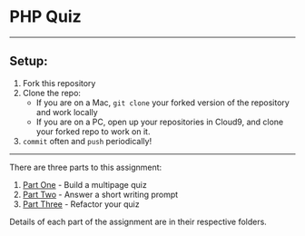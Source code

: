 # PHP Quiz

---

## Setup:
1. Fork this repository
2. Clone the repo:
    - If you are on a Mac, `git clone` your forked version of the repository and work locally
    - If you are on a PC, open up your repositories in Cloud9, and clone your forked repo to work on it.
4. `commit` often and `push` periodically!

---

There are three parts to this assignment:

1. [Part One](./part-01/README.md) - Build a multipage quiz
2. [Part Two](./part-02/README.md) - Answer a short writing prompt
3. [Part Three](./part-03/README.md) - Refactor your quiz

Details of each part of the assignment are in their respective folders.
